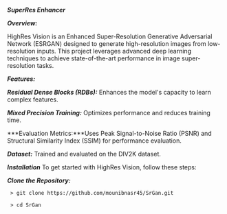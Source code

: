 ***SuperRes Enhancer***

***Overview:***

HighRes Vision is an Enhanced Super-Resolution Generative Adversarial Network (ESRGAN) designed to generate high-resolution images from low-resolution inputs. This project leverages advanced deep learning techniques to achieve state-of-the-art performance in image super-resolution tasks.

***Features:***

***Residual Dense Blocks (RDBs):*** Enhances the model's capacity to learn complex features.

***Mixed Precision Training:*** Optimizes performance and reduces training time.

***Evaluation Metrics:***Uses Peak Signal-to-Noise Ratio (PSNR) and Structural Similarity Index (SSIM) for performance evaluation.

***Dataset:*** Trained and evaluated on the DIV2K dataset.

***Installation***
To get started with HighRes Vision, follow these steps:

***Clone the Repository:***

     > git clone https://github.com/mounibnasr45/SrGan.git
     
     > cd SrGan
